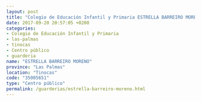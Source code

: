 ```yaml
---
layout: post
title: "Colegio de Educación Infantil y Primaria ESTRELLA BARREIRO MORENO"
date: 2017-09-20 20:57:05 +0200
categories:
- Colegio de Educación Infantil y Primaria
- las-palmas
- tinocas
- Centro público
- guarderia
name: "ESTRELLA BARREIRO MORENO"
province: "Las Palmas"
location: "Tinocas"
code: "35005651"
type: "Centro público"
permalink: /guarderias/estrella-barreiro-moreno.html
---
```

